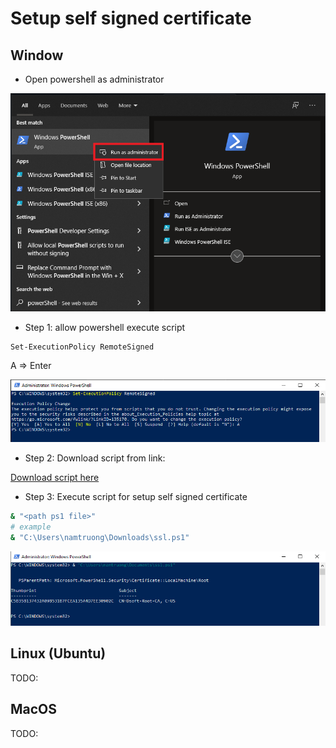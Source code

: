 # Setup self signed certificate
## Window
- Open powershell as administrator

![open powershell](https://github.com/namtruong95/dsoft-setup/blob/main/window/images/open-powershell.png?raw=true)

- Step 1: allow powershell execute script
```bash
Set-ExecutionPolicy RemoteSigned
```
A => Enter

![allow exe ps script](https://github.com/namtruong95/dsoft-setup/blob/main/window/images/allow-execute-script.png?raw=true)

- Step 2: Download script from link:

[Download script here](https://raw.githubusercontent.com/namtruong95/dsoft-setup/main/window/ssl.ps1)

- Step 3: Execute script for setup self signed certificate 
```bash
& "<path ps1 file>"
# example
& "C:\Users\namtruong\Downloads\ssl.ps1"
```

![run ps script](https://github.com/namtruong95/dsoft-setup/blob/main/window/images/exe-ps-script.png?raw=true)

## Linux (Ubuntu)

TODO:

## MacOS

TODO:
